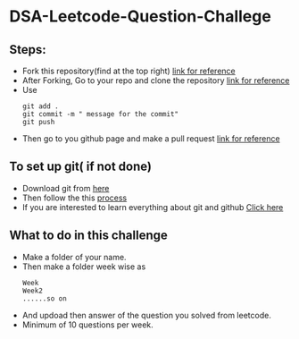 # DSA-Leetcode-Question-Challege

## Steps:
- Fork this repository(find at the top right) [link for reference](https://www.youtube.com/watch?v=_NrSWLQsDL4&list=PLRqwX-V7Uu6ZF9C0YMKuns9sLDzK6zoiV&index=3)
- After Forking, Go to your repo and clone the repository [link for reference](https://www.youtube.com/watch?v=yXT1ElMEkW8&list=PLRqwX-V7Uu6ZF9C0YMKuns9sLDzK6zoiV&index=6)
- Use
  ```text
  git add .
  git commit -m " message for the commit"
  git push
  ```
- Then go to you github page and make a pull request [link for reference](https://www.youtube.com/watch?v=_NrSWLQsDL4&list=PLRqwX-V7Uu6ZF9C0YMKuns9sLDzK6zoiV&index=3)

## To set up git( if not done)
- Download git from [here](https://git-scm.com/download/win)
- Then follow the this [process](https://www.youtube.com/watch?v=j-g8AXr4nR4)
- If you are interested to learn everything about git and github [Click here](https://www.youtube.com/playlist?list=PLRqwX-V7Uu6ZF9C0YMKuns9sLDzK6zoiV)

## What to do in this challenge
- Make a folder of your name.
- Then make a folder week wise as
  ```text
  Week
  Week2
  ......so on
  ```
- And updoad then answer of the question you solved from leetcode.
- Minimum of 10 questions per week.
